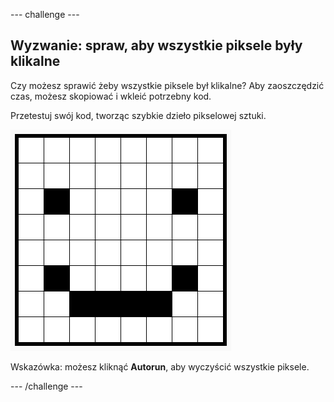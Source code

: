 \--- challenge \---

## Wyzwanie: spraw, aby wszystkie piksele były klikalne

Czy możesz sprawić żeby wszystkie piksele był klikalne? Aby zaoszczędzić czas, możesz skopiować i wkleić potrzebny kod.

Przetestuj swój kod, tworząc szybkie dzieło pikselowej sztuki.

![zrzut ekranu](images/pixel-art-black-example.png)

Wskazówka: możesz kliknąć **Autorun**, aby wyczyścić wszystkie piksele.

\--- /challenge \---